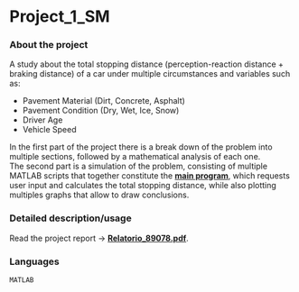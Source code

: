 # Project_1_SM

### About the project
A study about the total stopping distance (perception-reaction distance + braking distance) of a car under multiple circumstances and variables such as:
<ul>
  <li>Pavement Material (Dirt, Concrete, Asphalt)</li>
  <li>Pavement Condition (Dry, Wet, Ice, Snow)</li>
  <li>Driver Age</li>
  <li>Vehicle Speed</li> 
</ul>

In the first part of the project there is a break down of the problem into multiple sections, followed by a mathematical analysis of each one.<br>
The second part is a simulation of the problem, consisting of multiple MATLAB scripts that together constitute the [**main program**](Principal.m), which requests user input and calculates the total stopping distance, while also plotting multiples graphs that allow to draw conclusions.

### Detailed description/usage
Read the project report -> [**Relatorio_89078.pdf**](Relatorio_89078.pdf).

### Languages 
`MATLAB`
